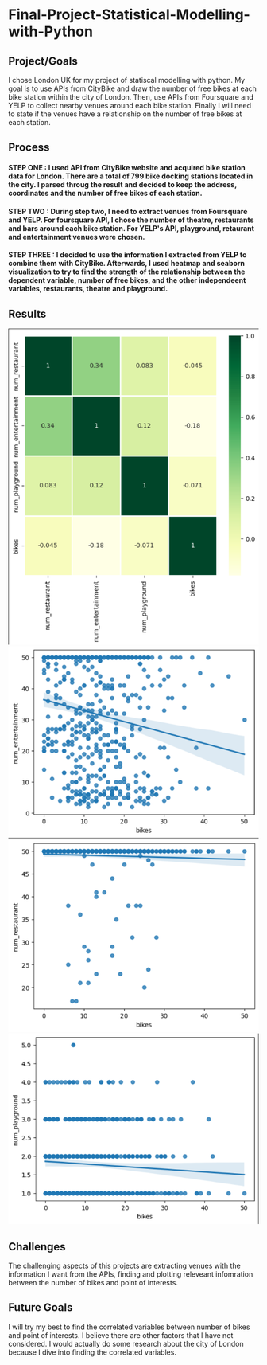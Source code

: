 # Final-Project-Statistical-Modelling-with-Python

## Project/Goals
I chose London UK for my project of statiscal modelling with python. My goal is to use APIs from CityBike and draw the number of free bikes at each bike station within the city of London. Then, use APIs from Foursquare and YELP to collect nearby venues around each bike station. Finally I will need to state if the venues have a relationship on the number of free bikes at each station.  

## Process
#### STEP ONE : I used API from CityBike website and acquired bike station data for London. There are a total of 799 bike docking stations located in the city. I parsed throug the result and decided to keep the address, coordinates and the number of free bikes of each station. 
 
#### STEP TWO : During step two, I need to extract venues from Foursquare and YELP. For foursquare API, I chose the number of theatre, restaurants and bars around each bike station. For YELP's API, playground, retaurant and entertainment venues were chosen. 

#### STEP THREE : I decided to use the information I extracted from YELP to combine them with CityBike. Afterwards, I used heatmap and seaborn visualization to try to find the strength of the relationship between the dependent variable, number of free bikes, and the other independeent variables, restaurants, theatre and playground. 


## Results
![alt text](images/snsheatmap.png)
![alt text](images/bikesvsentertainment.png)
![alt text](images/bikesvsrestaurant.png)
![alt text](images/bikevsplayground.png)

## Challenges 
The challenging aspects of this projects are extracting venues with the information I want from the APIs, finding and plotting releveant infomration between the number of bikes and point of interests. 

## Future Goals
I will try my best to find the correlated variables between number of bikes and point of interests. I believe there are other factors that I have not considered. I would actually do some research about the city of London because I dive into finding the correlated variables. 
